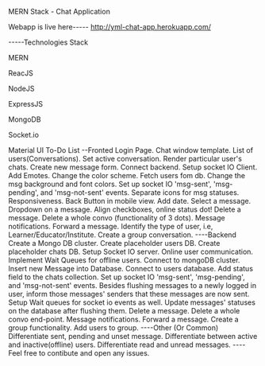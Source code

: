 MERN Stack - Chat Application

Webapp is live here----- http://yml-chat-app.herokuapp.com/

-----Technologies Stack

MERN

ReacJS

NodeJS

ExpressJS

MongoDB

Socket.io

Material UI
To-Do List
--Fronted
 Login Page.
 Chat window template.
 List of users(Conversations).
 Set active conversation.
 Render particular user's chats.
 Create new message form.
 Connect backend.
 Setup socket IO Client.
 Add Emotes.
 Change the color scheme.
 Fetch users fom db.
 Change the msg background and font colors.
 Set up socket IO 'msg-sent', 'msg-pending', and 'msg-not-sent' events.
 Separate icons for msg statuses.
 Responsiveness.
 Back Button in mobile view.
 Add date.
 Select a message.
 Dropdown on a message.
 Align checkboxes, online status dot!
 Delete a message.
 Delete a whole convo (functionality of 3 dots).
 Message notifications.
 Forward a message.
 Identify the type of user, i.e, Learner/Educator/Institute.
 Create a group conversation.
----Backend
 Create a Mongo DB cluster.
 Create placeholder users DB.
 Create placeholder chats DB.
 Setup Socket IO server.
 Online user communication.
 Implement Wait Queues for offline users.
 Connect to mongoDB cluster.
 Insert new Message into Database.
 Connect to users database.
 Add status field to the chats collection.
 Set up socket IO 'msg-sent', 'msg-pending', and 'msg-not-sent' events.
 Besides flushing messages to a newly logged in user, inform those messages' senders that these messages are now sent.
 Setup Wait queues for socket io events as well.
 Update messages' statuses on the database after flushing them.
 Delete a message.
 Delete a whole convo end-point.
 Message notifications.
 Forward a message.
 Create a group functionality.
 Add users to group.
----Other (Or Common)
 Differentiate sent, pending and unset message.
 Differentiate between active and inactive(offline) users.
 Differentiate read and unread messages.
----Feel free to contibute and open any issues.
